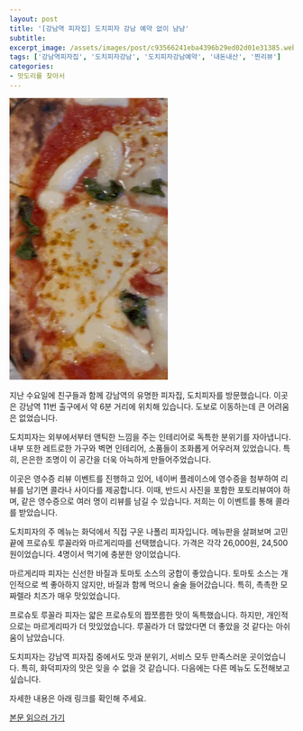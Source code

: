```yaml
---
layout: post
title: '[강남역 피자집] 도치피자 강남 예약 없이 냠냠'
subtitle: 
excerpt_image: /assets/images/post/c93566241eba4396b29ed02d01e31385.webp
tags: ['강남역피자집', '도치피자강남', '도치피자강남예약', '내돈내산', '찐리뷰']
categories: 
- 맛도리를 찾아서
---
```


![메인 이미지](/assets/images/post/c93566241eba4396b29ed02d01e31385.webp)

지난 수요일에 친구들과 함께 강남역의 유명한 피자집, 도치피자를 방문했습니다. 이곳은 강남역 11번 출구에서 약 6분 거리에 위치해 있습니다. 도보로 이동하는데 큰 어려움은 없었습니다. 

도치피자는 외부에서부터 앤틱한 느낌을 주는 인테리어로 독특한 분위기를 자아냅니다. 내부 또한 레트로한 가구와 벽면 인테리어, 소품들이 조화롭게 어우러져 있었습니다. 특히, 은은한 조명이 이 공간을 더욱 아늑하게 만들어주었습니다.

이곳은 영수증 리뷰 이벤트를 진행하고 있어, 네이버 플레이스에 영수증을 첨부하여 리뷰를 남기면 콜라나 사이다를 제공합니다. 이때, 반드시 사진을 포함한 포토리뷰여야 하며, 같은 영수증으로 여러 명이 리뷰를 남길 수 있습니다. 저희는 이 이벤트를 통해 콜라를 받았습니다.

도치피자의 주 메뉴는 화덕에서 직접 구운 나폴리 피자입니다. 메뉴판을 살펴보며 고민 끝에 프로슈토 루꼴라와 마르게리따를 선택했습니다. 가격은 각각 26,000원, 24,500원이었습니다. 4명이서 먹기에 충분한 양이었습니다.

마르게리따 피자는 신선한 바질과 토마토 소스의 궁합이 좋았습니다. 토마토 소스는 개인적으로 썩 좋아하지 않지만, 바질과 함께 먹으니 술술 들어갔습니다. 특히, 촉촉한 모짜렐라 치즈가 매우 맛있었습니다.

프로슈토 루꼴라 피자는 얇은 프로슈토의 짭쪼름한 맛이 독특했습니다. 하지만, 개인적으로는 마르게리따가 더 맛있었습니다. 루꼴라가 더 많았다면 더 좋았을 것 같다는 아쉬움이 남았습니다.

도치피자는 강남역 피자집 중에서도 맛과 분위기, 서비스 모두 만족스러운 곳이었습니다. 특히, 화덕피자의 맛은 잊을 수 없을 것 같습니다. 다음에는 다른 메뉴도 도전해보고 싶습니다.

자세한 내용은 아래 링크를 확인해 주세요.

[본문 읽으러 가기](https://m.blog.naver.com/ham_eaten_jellybear/223281290092)
